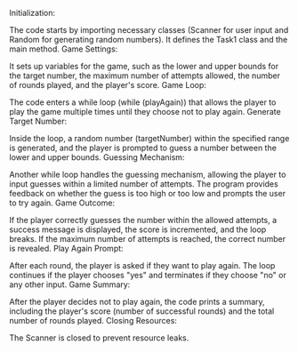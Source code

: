 Initialization:

The code starts by importing necessary classes (Scanner for user input and Random for generating random numbers).
It defines the Task1 class and the main method.
Game Settings:

It sets up variables for the game, such as the lower and upper bounds for the target number, the maximum number of attempts allowed, the number of rounds played, and the player's score.
Game Loop:

The code enters a while loop (while (playAgain)) that allows the player to play the game multiple times until they choose not to play again.
Generate Target Number:

Inside the loop, a random number (targetNumber) within the specified range is generated, and the player is prompted to guess a number between the lower and upper bounds.
Guessing Mechanism:

Another while loop handles the guessing mechanism, allowing the player to input guesses within a limited number of attempts.
The program provides feedback on whether the guess is too high or too low and prompts the user to try again.
Game Outcome:

If the player correctly guesses the number within the allowed attempts, a success message is displayed, the score is incremented, and the loop breaks.
If the maximum number of attempts is reached, the correct number is revealed.
Play Again Prompt:

After each round, the player is asked if they want to play again. The loop continues if the player chooses "yes" and terminates if they choose "no" or any other input.
Game Summary:

After the player decides not to play again, the code prints a summary, including the player's score (number of successful rounds) and the total number of rounds played.
Closing Resources:

The Scanner is closed to prevent resource leaks.
